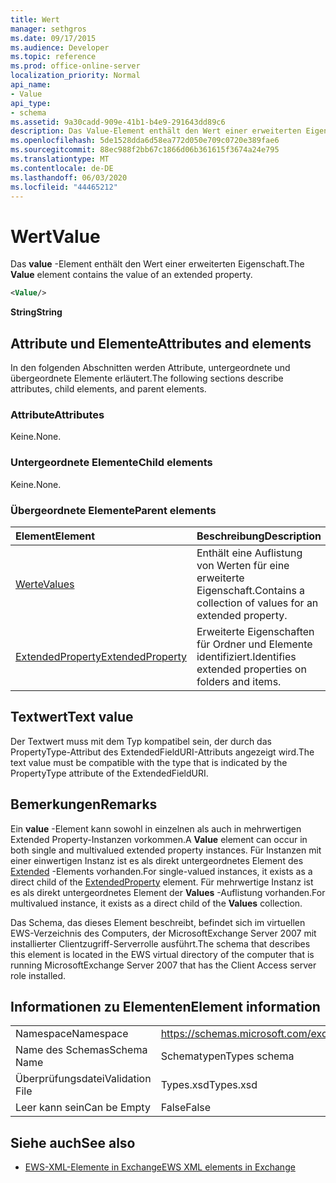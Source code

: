 ```yaml
---
title: Wert
manager: sethgros
ms.date: 09/17/2015
ms.audience: Developer
ms.topic: reference
ms.prod: office-online-server
localization_priority: Normal
api_name:
- Value
api_type:
- schema
ms.assetid: 9a30cadd-909e-41b1-b4e9-291643dd89c6
description: Das Value-Element enthält den Wert einer erweiterten Eigenschaft.
ms.openlocfilehash: 5de1528dda6d58ea772d050e709c0720e389fae6
ms.sourcegitcommit: 88ec988f2bb67c1866d06b361615f3674a24e795
ms.translationtype: MT
ms.contentlocale: de-DE
ms.lasthandoff: 06/03/2020
ms.locfileid: "44465212"
---
```

# <a name="value"></a><span data-ttu-id="d0c71-103">Wert</span><span class="sxs-lookup"><span data-stu-id="d0c71-103">Value</span></span>

<span data-ttu-id="d0c71-104">Das **value** -Element enthält den Wert einer erweiterten Eigenschaft.</span><span class="sxs-lookup"><span data-stu-id="d0c71-104">The **Value** element contains the value of an extended property.</span></span> 
  
```xml
<Value/>
```

<span data-ttu-id="d0c71-105">**String**</span><span class="sxs-lookup"><span data-stu-id="d0c71-105">**String**</span></span>

## <a name="attributes-and-elements"></a><span data-ttu-id="d0c71-106">Attribute und Elemente</span><span class="sxs-lookup"><span data-stu-id="d0c71-106">Attributes and elements</span></span>

<span data-ttu-id="d0c71-107">In den folgenden Abschnitten werden Attribute, untergeordnete und übergeordnete Elemente erläutert.</span><span class="sxs-lookup"><span data-stu-id="d0c71-107">The following sections describe attributes, child elements, and parent elements.</span></span>
  
### <a name="attributes"></a><span data-ttu-id="d0c71-108">Attribute</span><span class="sxs-lookup"><span data-stu-id="d0c71-108">Attributes</span></span>

<span data-ttu-id="d0c71-109">Keine.</span><span class="sxs-lookup"><span data-stu-id="d0c71-109">None.</span></span>
  
### <a name="child-elements"></a><span data-ttu-id="d0c71-110">Untergeordnete Elemente</span><span class="sxs-lookup"><span data-stu-id="d0c71-110">Child elements</span></span>

<span data-ttu-id="d0c71-111">Keine.</span><span class="sxs-lookup"><span data-stu-id="d0c71-111">None.</span></span>
  
### <a name="parent-elements"></a><span data-ttu-id="d0c71-112">Übergeordnete Elemente</span><span class="sxs-lookup"><span data-stu-id="d0c71-112">Parent elements</span></span>

|<span data-ttu-id="d0c71-113">**Element**</span><span class="sxs-lookup"><span data-stu-id="d0c71-113">**Element**</span></span>|<span data-ttu-id="d0c71-114">**Beschreibung**</span><span class="sxs-lookup"><span data-stu-id="d0c71-114">**Description**</span></span>|
|:-----|:-----|
|[<span data-ttu-id="d0c71-115">Werte</span><span class="sxs-lookup"><span data-stu-id="d0c71-115">Values</span></span>](values.md) <br/> |<span data-ttu-id="d0c71-116">Enthält eine Auflistung von Werten für eine erweiterte Eigenschaft.</span><span class="sxs-lookup"><span data-stu-id="d0c71-116">Contains a collection of values for an extended property.</span></span>  <br/> |
|[<span data-ttu-id="d0c71-117">ExtendedProperty</span><span class="sxs-lookup"><span data-stu-id="d0c71-117">ExtendedProperty</span></span>](extendedproperty.md) <br/> |<span data-ttu-id="d0c71-118">Erweiterte Eigenschaften für Ordner und Elemente identifiziert.</span><span class="sxs-lookup"><span data-stu-id="d0c71-118">Identifies extended properties on folders and items.</span></span>  <br/> |
   
## <a name="text-value"></a><span data-ttu-id="d0c71-119">Textwert</span><span class="sxs-lookup"><span data-stu-id="d0c71-119">Text value</span></span>

<span data-ttu-id="d0c71-120">Der Textwert muss mit dem Typ kompatibel sein, der durch das PropertyType-Attribut des ExtendedFieldURI-Attributs angezeigt wird.</span><span class="sxs-lookup"><span data-stu-id="d0c71-120">The text value must be compatible with the type that is indicated by the PropertyType attribute of the ExtendedFieldURI.</span></span>
  
## <a name="remarks"></a><span data-ttu-id="d0c71-121">Bemerkungen</span><span class="sxs-lookup"><span data-stu-id="d0c71-121">Remarks</span></span>

<span data-ttu-id="d0c71-122">Ein **value** -Element kann sowohl in einzelnen als auch in mehrwertigen Extended Property-Instanzen vorkommen.</span><span class="sxs-lookup"><span data-stu-id="d0c71-122">A **Value** element can occur in both single and multivalued extended property instances.</span></span> <span data-ttu-id="d0c71-123">Für Instanzen mit einer einwertigen Instanz ist es als direkt untergeordnetes Element des [Extended](extendedproperty.md) -Elements vorhanden.</span><span class="sxs-lookup"><span data-stu-id="d0c71-123">For single-valued instances, it exists as a direct child of the [ExtendedProperty](extendedproperty.md) element.</span></span> <span data-ttu-id="d0c71-124">Für mehrwertige Instanz ist es als direkt untergeordnetes Element der **Values** -Auflistung vorhanden.</span><span class="sxs-lookup"><span data-stu-id="d0c71-124">For multivalued instance, it exists as a direct child of the **Values** collection.</span></span> 
  
<span data-ttu-id="d0c71-125">Das Schema, das dieses Element beschreibt, befindet sich im virtuellen EWS-Verzeichnis des Computers, der MicrosoftExchange Server 2007 mit installierter Clientzugriff-Serverrolle ausführt.</span><span class="sxs-lookup"><span data-stu-id="d0c71-125">The schema that describes this element is located in the EWS virtual directory of the computer that is running MicrosoftExchange Server 2007 that has the Client Access server role installed.</span></span>
  
## <a name="element-information"></a><span data-ttu-id="d0c71-126">Informationen zu Elementen</span><span class="sxs-lookup"><span data-stu-id="d0c71-126">Element information</span></span>

|||
|:-----|:-----|
|<span data-ttu-id="d0c71-127">Namespace</span><span class="sxs-lookup"><span data-stu-id="d0c71-127">Namespace</span></span>  <br/> |https://schemas.microsoft.com/exchange/services/2006/types  <br/> |
|<span data-ttu-id="d0c71-128">Name des Schemas</span><span class="sxs-lookup"><span data-stu-id="d0c71-128">Schema Name</span></span>  <br/> |<span data-ttu-id="d0c71-129">Schematypen</span><span class="sxs-lookup"><span data-stu-id="d0c71-129">Types schema</span></span>  <br/> |
|<span data-ttu-id="d0c71-130">Überprüfungsdatei</span><span class="sxs-lookup"><span data-stu-id="d0c71-130">Validation File</span></span>  <br/> |<span data-ttu-id="d0c71-131">Types.xsd</span><span class="sxs-lookup"><span data-stu-id="d0c71-131">Types.xsd</span></span>  <br/> |
|<span data-ttu-id="d0c71-132">Leer kann sein</span><span class="sxs-lookup"><span data-stu-id="d0c71-132">Can be Empty</span></span>  <br/> |<span data-ttu-id="d0c71-133">False</span><span class="sxs-lookup"><span data-stu-id="d0c71-133">False</span></span>  <br/> |
   
## <a name="see-also"></a><span data-ttu-id="d0c71-134">Siehe auch</span><span class="sxs-lookup"><span data-stu-id="d0c71-134">See also</span></span>

- [<span data-ttu-id="d0c71-135">EWS-XML-Elemente in Exchange</span><span class="sxs-lookup"><span data-stu-id="d0c71-135">EWS XML elements in Exchange</span></span>](ews-xml-elements-in-exchange.md)


